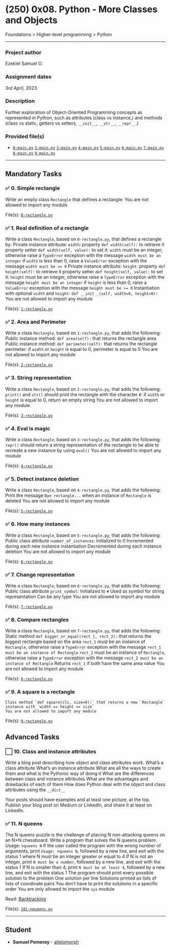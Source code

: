 # (250) 0x08. Python - More Classes and Objects
Foundations > Higher-level programming > Python

---

### Project author
Ezekiel Samuel O.

### Assignment dates
3rd April, 2023.

### Description
Further exploration of Object-Oriented Programming concepts as represented in Python, such as attributes (class vs instance,) and methods (class vs static, getters vs setters, `__init__`, `__str__`, `__repr__`.)

### Provided file(s)
* [`0-main.py`](./tests/0-main.py) [`2-main.py`](./tests/2-main.py) [`3-main.py`](./tests/3-main.py) [`4-main.py`](./tests/4-main.py) [`5-main.py`](./tests/5-main.py) [`6-main.py`](./tests/6-main.py) [`7-main.py`](./tests/7-main.py) [`8-main.py`](./tests/8-main.py) [`9-main.py`](./tests/9-main.py)

---

## Mandatory Tasks

### :white_check_mark: 0. Simple rectangle
Write an empty class `Rectangle` that defines a rectangle:
    You are not allowed to import any module

File(s): [`0-rectangle.py`](./0-rectangle.py)

### :white_check_mark: 1. Real definition of a rectangle
Write a class `Rectangle`, based on `0-rectangle.py`, that defines a rectangle by:
    Private instance attribute: `width`:
        property `def width(self):` to retrieve it
        property setter `def width(self, value):` to set it:
            `width` must be an integer, otherwise raise a `TypeError` exception with the message `width must be an integer`
            if `width` is less than 0, raise a `ValueError` exception with the message `width must be >= 0`
    Private instance attribute: `height`:
        property `def height(self):` to retrieve it
        property setter `def height(self, value):` to set it:
            `height` must be an integer, otherwise raise a `TypeError` exception with the message `height must be an integer`
            if `height` is less than 0, raise a `ValueError` exception with the message `height must be >= 0`
    Instantiation with optional `width` and `height`: `def __init__(self, width=0, height=0):`
    You are not allowed to import any module

File(s): [`1-rectangle.py`](./1-rectangle.py)

### :white_check_mark: 2. Area and Perimeter
Write a class `Rectangle`, based on `1-rectangle.py`, that adds the following:
    Public instance method: `def area(self):` that returns the rectangle area
    Public instance method: `def perimeter(self):` that returns the rectangle perimeter:
        if `width` or `height` is equal to 0, perimeter is equal to 0
    You are not allowed to import any module

File(s): [`2-rectangle.py`](./2-rectangle.py)

### :white_check_mark: 3. String representation
Write a class `Rectangle`, based on `2-rectangle.py`, that adds the following:
    `print()` and `str()` should print the rectangle with the character `#`:
        if `width` or `height` is equal to 0, return an empty string
    You are not allowed to import any module

File(s): [`3-rectangle.py`](./3-rectangle.py)

### :white_check_mark: 4. Eval is magic
Write a class `Rectangle`, based on `3-rectangle.py`, that adds the following:
    `repr()` should return a string representation of the rectangle to be able to recreate a new instance by using `eval()`
    You are not allowed to import any module

File(s): [`4-rectangle.py`](./4-rectangle.py)

### :white_check_mark: 5. Detect instance deletion
Write a class `Rectangle`, based on `4-rectangle.py`, that adds the following:
    Print the message `Bye rectangle...` when an instance of `Rectangle` is deleted
    You are not allowed to import any module

File(s): [`5-rectangle.py`](./5-rectangle.py)

### :white_check_mark: 6. How many instances
Write a class `Rectangle`, based on `5-rectangle.py`, that adds the following:
    Public class attribute `number_of_instances`:
        Initialized to 0
        Incremented during each new instance instantiation
        Decremented during each instance deletion
    You are not allowed to import any module

File(s): [`6-rectangle.py`](./6-rectangle.py)

### :white_check_mark: 7. Change representation
Write a class `Rectangle`, based on `6-rectangle.py`, that adds the following:
    Public class attribute `print_symbol`:
        Initialized to `#`
        Used as symbol for string representation
        Can be any type
    You are not allowed to import any module

File(s): [`7-rectangle.py`](./7-rectangle.py)

### :white_check_mark: 8. Compare rectangles
Write a class `Rectangle`, based on `7-rectangle.py`, that adds the following:
    Static method `def bigger_or_equal(rect_1, rect_2):` that returns the biggest rectangle based on the area
        `rect_1` must be an instance of `Rectangle`, otherwise raise a `TypeError` exception with the message `rect_1 must be an instance of Rectangle`
        `rect_2` must be an instance of `Rectangle`, otherwise raise a `TypeError` exception with the message `rect_2 must be an instance of Rectangle`
    Returns `rect_1` if both have the same area value
    You are not allowed to import any module

File(s): [`8-rectangle.py`](./8-rectangle.py)

### :white_check_mark: 9. A square is a rectangle
    Class method `def square(cls, size=0):` that returns a new `Rectangle` instance with `width == height == size`
    You are not allowed to import any module

File(s): [`9-rectangle.py`](./9-rectangle.py)

## Advanced Tasks

### :white_large_square: 10. Class and instance attributes
Write a blog post describing how object and class attributes work.
    What’s a class attribute
    What’s an instance attribute
    What are all the ways to create them and what is the Pythonic way of doing it
    What are the differences between class and instance attributes
    What are the advantages and drawbacks of each of them
    How does Python deal with the object and class attributes using the `__dict__`

Your posts should have examples and at least one picture, at the top. Publish your blog post on Medium or LinkedIn, and share it at least on LinkedIn.

### :white_check_mark: 11. N queens
The N queens puzzle is the challenge of placing N non-attacking queens on an N×N chessboard. Write a program that solves the N queens problem.
    Usage: `nqueens N`
        If the user called the program with the wrong number of arguments, print `Usage: nqueens N`, followed by a new line, and exit with the status 1
    where N must be an integer greater or equal to 4
        If N is not an integer, print `N must be a number`, followed by a new line, and exit with the status 1
        If N is smaller than 4, print `N must be at least 4`, followed by a new line, and exit with the status 1
    The program should print every possible solution to the problem
        One solution per line
	Solutions printed as lists of lists of coordinate pairs
        You don’t have to print the solutions in a specific order
    You are only allowed to import the `sys` module

Read: [Backtracking](https://en.wikipedia.org/wiki/Backtracking)

File(s): [`101-nqueens.py`](./101-nqueens.py)

---

## Student
* **Samuel Pomeroy** - [allelomorph](github.com/allelomorph)
